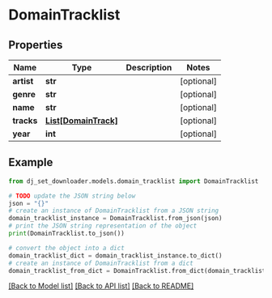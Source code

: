 # DomainTracklist


## Properties

Name | Type | Description | Notes
------------ | ------------- | ------------- | -------------
**artist** | **str** |  | [optional] 
**genre** | **str** |  | [optional] 
**name** | **str** |  | [optional] 
**tracks** | [**List[DomainTrack]**](DomainTrack.md) |  | [optional] 
**year** | **int** |  | [optional] 

## Example

```python
from dj_set_downloader.models.domain_tracklist import DomainTracklist

# TODO update the JSON string below
json = "{}"
# create an instance of DomainTracklist from a JSON string
domain_tracklist_instance = DomainTracklist.from_json(json)
# print the JSON string representation of the object
print(DomainTracklist.to_json())

# convert the object into a dict
domain_tracklist_dict = domain_tracklist_instance.to_dict()
# create an instance of DomainTracklist from a dict
domain_tracklist_from_dict = DomainTracklist.from_dict(domain_tracklist_dict)
```
[[Back to Model list]](../README.md#documentation-for-models) [[Back to API list]](../README.md#documentation-for-api-endpoints) [[Back to README]](../README.md)


